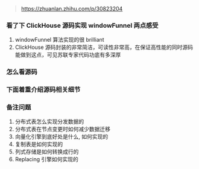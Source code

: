 > https://zhuanlan.zhihu.com/p/30823204

### 看了下 ClickHouse 源码实现 windowFunnel 两点感受
1. windowFunnel 算法实现的很 brilliant
2. ClickHouse 源码封装的非常简洁，可读性非常高，在保证高性能的同时源码能做到这点，可见苏联专家代码功底有多深厚

### 怎么看源码

### 下面着重介绍源码相关细节

### 备注问题
1. 分布式表怎么实现分发数据的
2. 分布式表在节点变更时如何减少数据迁移
3. 向量化引擎到底好处是什么, 如何实现的
4. 复制表是如何实现的
5. 列式存储是如何转换成行的
6. Replacing 引擎如何实现的

